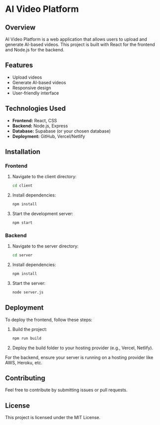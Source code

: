 # AI Video Platform

## Overview
AI Video Platform is a web application that allows users to upload and generate AI-based videos. This project is built with React for the frontend and Node.js for the backend.

## Features
- Upload videos
- Generate AI-based videos
- Responsive design
- User-friendly interface

## Technologies Used
- **Frontend:** React, CSS
- **Backend:** Node.js, Express
- **Database:** Supabase (or your chosen database)
- **Deployment:** GitHub, Vercel/Netlify

## Installation

### Frontend
1. Navigate to the client directory:
    ```bash
    cd client
    ```
2. Install dependencies:
    ```bash
    npm install
    ```
3. Start the development server:
    ```bash
    npm start
    ```

### Backend
1. Navigate to the server directory:
    ```bash
    cd server
    ```
2. Install dependencies:
    ```bash
    npm install
    ```
3. Start the server:
    ```bash
    node server.js
    ```

## Deployment
To deploy the frontend, follow these steps:
1. Build the project:
    ```bash
    npm run build
    ```
2. Deploy the build folder to your hosting provider (e.g., Vercel, Netlify).

For the backend, ensure your server is running on a hosting provider like AWS, Heroku, etc.

## Contributing
Feel free to contribute by submitting issues or pull requests.

## License
This project is licensed under the MIT License.
